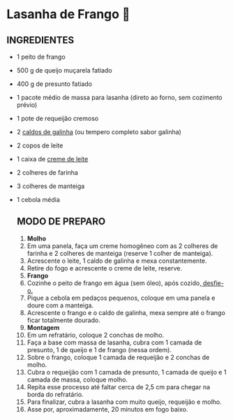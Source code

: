 # Lasanha de Frango :chicken:

## INGREDIENTES

- 1 peito de frango

- 500 g de queijo muçarela fatiado

- 400 g de presunto fatiado

- 1 pacote médio de massa para lasanha (direto ao forno, sem cozimento prévio)

- 1 pote de requeijão cremoso

- 2 [caldos de galinha](https://blog.tudogostoso.com.br/dicas-de-cozinha/caldos-caseiros/) (ou tempero completo sabor galinha)

- 2 copos de leite

- 1 caixa de [creme de leite](https://blog.tudogostoso.com.br/dicas-de-cozinha/creme-de-leite-fresco-caseiro-de-caixinha-e-mais/)

- 2 colheres de farinha

- 3 colheres de manteiga

- 1 cebola média 

  ## MODO DE PREPARO

  1. **Molho**
  2. Em uma panela, faça um creme homogêneo com as 2 colheres de farinha e 2 colheres de manteiga (reserve 1 colher de manteiga).
  3. Acrescente o leite, 1 caldo de galinha e mexa constantemente.
  4. Retire do fogo e acrescente o creme de leite, reserve.
  5. **Frango**
  6. Cozinhe o peito de frango em água (sem óleo), após cozido,[ desfie-o.](https://blog.tudogostoso.com.br/dicas-de-cozinha/como-desfiar-frango-na-panela-de-pressao/)
  7. Pique a cebola em pedaços pequenos, coloque em uma panela e doure com a manteiga.
  8. Acrescente o frango e o caldo de galinha, mexa sempre até o frango ficar totalmente dourado.
  9. **Montagem**
  10. Em um refratário, coloque 2 conchas de molho.
  11. Faça a base com massa de lasanha, cubra com 1 camada de presunto, 1 de queijo e 1 de frango (nessa ordem).
  12. Sobre o frango, coloque 1 camada de requeijão e 2 conchas de molho.
  13. Cubra o requeijão com 1 camada de presunto, 1 camada de queijo e 1 camada de massa, coloque molho.
  14. Repita esse processo até faltar cerca de 2,5 cm para chegar na borda do refratário.
  15. Para finalizar, cubra a lasanha com muito queijo, requeijão e molho.
  16. Asse por, aproximadamente, 20 minutos em fogo baixo.